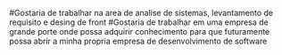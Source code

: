 #Gostaria de trabalhar na area de analise de sistemas, levantamento de requisito e desing de front
#Gostaria de trabalhar em uma empresa de grande porte onde possa adquirir conhecimento para que futuramente possa abrir a minha propria empresa de desenvolvimento de software
